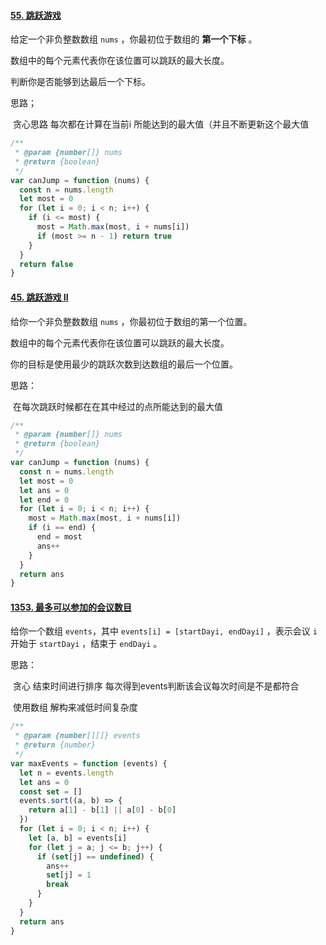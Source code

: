 #### [55. 跳跃游戏](https://leetcode-cn.com/problems/jump-game/)

给定一个非负整数数组 `nums` ，你最初位于数组的 **第一个下标** 。

数组中的每个元素代表你在该位置可以跳跃的最大长度。

判断你是否能够到达最后一个下标。

思路；

​	贪心思路 每次都在计算在当前i 所能达到的最大值（并且不断更新这个最大值

```javascript
/**
 * @param {number[]} nums
 * @return {boolean}
 */
var canJump = function (nums) {
  const n = nums.length
  let most = 0
  for (let i = 0; i < n; i++) {
    if (i <= most) {
      most = Math.max(most, i + nums[i])
      if (most >= n - 1) return true
    }
  }
  return false
}
```

#### [45. 跳跃游戏 II](https://leetcode-cn.com/problems/jump-game-ii/)

给你一个非负整数数组 `nums` ，你最初位于数组的第一个位置。

数组中的每个元素代表你在该位置可以跳跃的最大长度。

你的目标是使用最少的跳跃次数到达数组的最后一个位置。

思路：

​	在每次跳跃时候都在在其中经过的点所能达到的最大值

```javascript
/**
 * @param {number[]} nums
 * @return {boolean}
 */
var canJump = function (nums) {
  const n = nums.length
  let most = 0
  let ans = 0
  let end = 0
  for (let i = 0; i < n; i++) {
    most = Math.max(most, i + nums[i])
    if (i == end) {
      end = most
      ans++
    }
  }
  return ans
}
```

#### [1353. 最多可以参加的会议数目](https://leetcode-cn.com/problems/maximum-number-of-events-that-can-be-attended/)

给你一个数组 `events`，其中 `events[i] = [startDayi, endDayi]` ，表示会议 `i` 开始于 `startDayi` ，结束于 `endDayi` 。

思路：

​	贪心 结束时间进行排序 每次得到events判断该会议每次时间是不是都符合

​	使用数组 解构来减低时间复杂度

```javascript
/**
 * @param {number[][]} events
 * @return {number}
 */
var maxEvents = function (events) {
  let n = events.length
  let ans = 0
  const set = []
  events.sort((a, b) => {
    return a[1] - b[1] || a[0] - b[0]
  })
  for (let i = 0; i < n; i++) {
    let [a, b] = events[i]
    for (let j = a; j <= b; j++) {
      if (set[j] == undefined) {
        ans++
        set[j] = 1
        break
      }
    }
  }
  return ans
}
```

